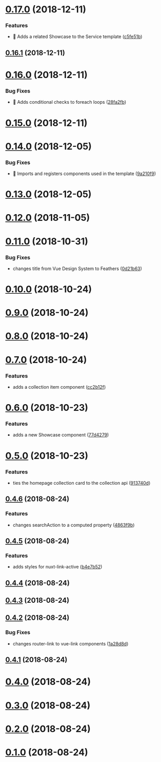<a name="0.17.0"></a>
# [0.17.0](https://github.com/fontana-regional-library/feathers-design-system/compare/v0.16.1...v0.17.0) (2018-12-11)


### Features

* 🎸 Adds a related Showcase to the Service template ([c5fe51b](https://github.com/fontana-regional-library/feathers-design-system/commit/c5fe51b))



<a name="0.16.1"></a>
## [0.16.1](https://github.com/fontana-regional-library/feathers-design-system/compare/v0.16.0...v0.16.1) (2018-12-11)



<a name="0.16.0"></a>
# [0.16.0](https://github.com/fontana-regional-library/feathers-design-system/compare/v0.15.0...v0.16.0) (2018-12-11)


### Bug Fixes

* 🐛 Adds conditional checks to foreach loops ([28fa2fb](https://github.com/fontana-regional-library/feathers-design-system/commit/28fa2fb))



<a name="0.15.0"></a>
# [0.15.0](https://github.com/fontana-regional-library/feathers-design-system/compare/v0.14.0...v0.15.0) (2018-12-11)



<a name="0.14.0"></a>
# [0.14.0](https://github.com/fontana-regional-library/feathers-design-system/compare/v0.13.0...v0.14.0) (2018-12-05)


### Bug Fixes

* 🐛 Imports and registers components used in the template ([9a210f9](https://github.com/fontana-regional-library/feathers-design-system/commit/9a210f9))



<a name="0.13.0"></a>
# [0.13.0](https://github.com/fontana-regional-library/feathers-design-system/compare/v0.12.0...v0.13.0) (2018-12-05)



<a name="0.12.0"></a>
# [0.12.0](https://github.com/fontana-regional-library/feathers-design-system/compare/v0.11.0...v0.12.0) (2018-11-05)



<a name="0.11.0"></a>
# [0.11.0](https://github.com/fontana-regional-library/feathers-design-system/compare/v0.10.0...v0.11.0) (2018-10-31)


### Bug Fixes

* changes title from Vue Design System to Feathers ([0d21b63](https://github.com/fontana-regional-library/feathers-design-system/commit/0d21b63))



<a name="0.10.0"></a>
# [0.10.0](https://github.com/fontana-regional-library/feathers-design-system/compare/v0.9.0...v0.10.0) (2018-10-24)



<a name="0.9.0"></a>
# [0.9.0](https://github.com/fontana-regional-library/feathers-design-system/compare/v0.8.0...v0.9.0) (2018-10-24)



<a name="0.8.0"></a>
# [0.8.0](https://github.com/fontana-regional-library/feathers-design-system/compare/v0.7.0...v0.8.0) (2018-10-24)



<a name="0.7.0"></a>
# [0.7.0](https://github.com/fontana-regional-library/feathers-design-system/compare/v0.6.0...v0.7.0) (2018-10-24)


### Features

* adds a collection item component ([cc2b12f](https://github.com/fontana-regional-library/feathers-design-system/commit/cc2b12f))



<a name="0.6.0"></a>
# [0.6.0](https://github.com/fontana-regional-library/feathers-design-system/compare/v0.5.0...v0.6.0) (2018-10-23)


### Features

* adds a new Showcase component ([77d4279](https://github.com/fontana-regional-library/feathers-design-system/commit/77d4279))



<a name="0.5.0"></a>
# [0.5.0](https://github.com/fontana-regional-library/feathers-design-system/compare/v0.4.6...v0.5.0) (2018-10-23)


### Features

* ties the homepage collection card to the collection api ([913740d](https://github.com/fontana-regional-library/feathers-design-system/commit/913740d))



<a name="0.4.6"></a>
## [0.4.6](https://github.com/fontana-regional-library/feathers-design-system/compare/v0.4.5...v0.4.6) (2018-08-24)


### Features

* changes searchAction to a computed property ([4863f9b](https://github.com/fontana-regional-library/feathers-design-system/commit/4863f9b))



<a name="0.4.5"></a>
## [0.4.5](https://github.com/fontana-regional-library/feathers-design-system/compare/v0.4.4...v0.4.5) (2018-08-24)


### Features

* adds styles for nuxt-link-active ([b4e7b52](https://github.com/fontana-regional-library/feathers-design-system/commit/b4e7b52))



<a name="0.4.4"></a>
## [0.4.4](https://github.com/fontana-regional-library/feathers-design-system/compare/v0.4.3...v0.4.4) (2018-08-24)



<a name="0.4.3"></a>
## [0.4.3](https://github.com/fontana-regional-library/feathers-design-system/compare/v0.4.2...v0.4.3) (2018-08-24)



<a name="0.4.2"></a>
## [0.4.2](https://github.com/fontana-regional-library/feathers-design-system/compare/v0.4.1...v0.4.2) (2018-08-24)


### Bug Fixes

* changes router-link to vue-link components ([1a28d8d](https://github.com/fontana-regional-library/feathers-design-system/commit/1a28d8d))



<a name="0.4.1"></a>
## [0.4.1](https://github.com/fontana-regional-library/feathers-design-system/compare/v0.4.0...v0.4.1) (2018-08-24)



<a name="0.4.0"></a>
# [0.4.0](https://github.com/fontana-regional-library/feathers-design-system/compare/v0.3.0...v0.4.0) (2018-08-24)



<a name="0.3.0"></a>
# [0.3.0](https://github.com/fontana-regional-library/feathers-design-system/compare/v0.2.0...v0.3.0) (2018-08-24)



<a name="0.2.0"></a>
# [0.2.0](https://github.com/fontana-regional-library/feathers-design-system/compare/v0.1.0...v0.2.0) (2018-08-24)

<a name="0.1.0"></a>
# [0.1.0](https://github.com/fontana-regional-library/feathers-design-system/compare/v0.0.13...v0.1.0) (2018-08-24)



